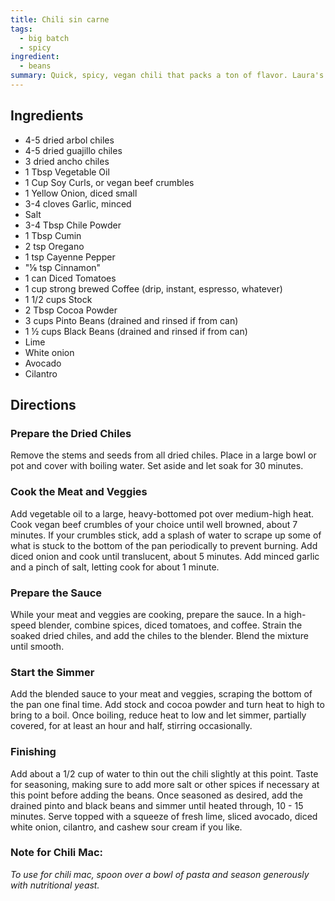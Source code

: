 ```yaml
---
title: Chili sin carne
tags:
  - big batch
  - spicy
ingredient:
  - beans
summary: Quick, spicy, vegan chili that packs a ton of flavor. Laura's original recipe.
---
```


## Ingredients

- 4-5 dried arbol chiles
- 4-5 dried guajillo chiles
- 3 dried ancho chiles
- 1 Tbsp Vegetable Oil
- 1 Cup Soy Curls, or vegan beef crumbles
- 1 Yellow Onion, diced small
- 3-4 cloves Garlic, minced
- Salt
- 3-4 Tbsp Chile Powder
- 1 Tbsp Cumin
- 2 tsp Oregano
- 1 tsp Cayenne Pepper
- "⅛ tsp Cinnamon"
- 1 can Diced Tomatoes
- 1 cup strong brewed Coffee (drip, instant, espresso, whatever)
- 1 1/2 cups Stock
- 2 Tbsp Cocoa Powder
- 3 cups Pinto Beans (drained and rinsed if from can)
- 1 ½ cups Black Beans (drained and rinsed if from can)
- Lime
- White onion
- Avocado
- Cilantro

## Directions

### Prepare the Dried Chiles

Remove the stems and seeds from all dried chiles. Place in a large bowl or pot and cover with boiling water. Set aside and let soak for 30 minutes.

### Cook the Meat and Veggies

Add vegetable oil to a large, heavy-bottomed pot over medium-high heat. Cook vegan beef crumbles of your choice until well browned, about 7 minutes. If your crumbles stick, add a splash of water to scrape up some of what is stuck to the bottom of the pan periodically to prevent burning. Add diced onion and cook until translucent, about 5 minutes. Add minced garlic and a pinch of salt, letting cook for about 1 minute.

### Prepare the Sauce

While your meat and veggies are cooking, prepare the sauce. In a high-speed blender, combine spices, diced tomatoes, and coffee. Strain the soaked dried chiles, and add the chiles to the blender. Blend the mixture until smooth.

### Start the Simmer

Add the blended sauce to your meat and veggies, scraping the bottom of the pan one final time. Add stock and cocoa powder and turn heat to high to bring to a boil. Once boiling, reduce heat to low and let simmer, partially covered, for at least an hour and half, stirring occasionally.

### Finishing

Add about a 1/2 cup of water to thin out the chili slightly at this point. Taste for seasoning, making sure to add more salt or other spices if necessary at this point before adding the beans. Once seasoned as desired, add the drained pinto and black beans and simmer until heated through, 10 - 15 minutes. Serve topped with a squeeze of fresh lime, sliced avocado, diced white onion, cilantro, and cashew sour cream if you like.

### Note for Chili Mac:

_To use for chili mac, spoon over a bowl of pasta and season generously with nutritional yeast._
